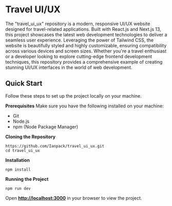 # Travel UI/UX

The "travel_ui_ux" repository is a modern, responsive UI/UX website designed for travel-related applications. Built with React.js and Next.js 13, this project showcases the latest web development technologies to deliver a seamless user experience. Leveraging the power of Tailwind CSS, the website is beautifully styled and highly customizable, ensuring compatibility across various devices and screen sizes. Whether you're a travel enthusiast or a developer looking to explore cutting-edge frontend development techniques, this repository provides a comprehensive example of creating stunning UI/UX interfaces in the world of web development.

## Quick Start
Follow these steps to set up the project locally on your machine.

**Prerequisites**
Make sure you have the following installed on your machine:
- Git
- Node.js
- npm (Node Package Manager)

**Cloning the Repository**
```
https://github.com/Ianpack/travel_ui_ux.git
cd travel_ui_ux
```

**Installation**
```
npm install
```

**Running the Project**
```
npm run dev
```
Open __[ http://localhost:3000](localhost:3000)__ in your browser to view the project.
